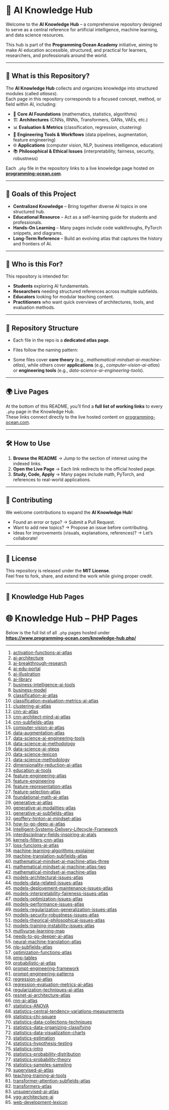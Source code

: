 # 🤖 AI Knowledge Hub

Welcome to the **AI Knowledge Hub** – a comprehensive repository designed to serve as a central reference for artificial intelligence, machine learning, and data science resources.  

This hub is part of the **Programming Ocean Academy** initiative, aiming to make AI education accessible, structured, and practical for learners, researchers, and professionals around the world.

---

## 📌 What is this Repository?

The **AI Knowledge Hub** collects and organizes knowledge into structured modules (called *atlases*).  
Each page in this repository corresponds to a focused concept, method, or field within AI, including:

- 🧠 **Core AI Foundations** (mathematics, statistics, algorithms)  
- 🏗 **Architectures** (CNNs, RNNs, Transformers, GANs, VAEs, etc.)  
- 📊 **Evaluation & Metrics** (classification, regression, clustering)  
- 🔧 **Engineering Tools & Workflows** (data pipelines, augmentation, feature engineering)  
- 🌐 **Applications** (computer vision, NLP, business intelligence, education)  
- 📚 **Philosophical & Ethical Issues** (interpretability, fairness, security, robustness)  

Each `.php` file in the repository links to a live knowledge page hosted on **[programming-ocean.com](https://www.programming-ocean.com/)**.  

---

## 🎯 Goals of this Project

- **Centralized Knowledge** – Bring together diverse AI topics in one structured hub.  
- **Educational Resource** – Act as a self-learning guide for students and professionals.  
- **Hands-On Learning** – Many pages include code walkthroughs, PyTorch snippets, and diagrams.  
- **Long-Term Reference** – Build an evolving atlas that captures the history and frontiers of AI.  

---

## 🚀 Who is this For?

This repository is intended for:  

- **Students** exploring AI fundamentals.  
- **Researchers** needing structured references across multiple subfields.  
- **Educators** looking for modular teaching content.  
- **Practitioners** who want quick overviews of architectures, tools, and evaluation methods.  

---

## 📂 Repository Structure

- Each file in the repo is a **dedicated atlas page**.  
- Files follow the naming pattern:  

- Some files cover **core theory** (e.g., *mathematical-mindset-ai-machine-atlas*), while others cover **applications** (e.g., *computer-vision-ai-atlas*) or **engineering tools** (e.g., *data-science-ai-engineering-tools*).  

---

## 🌍 Live Pages

At the bottom of this README, you’ll find a **full list of working links** to every `.php` page in the Knowledge Hub.  
These links connect directly to the live hosted content on [programming-ocean.com](https://www.programming-ocean.com/).  

---

## 🛠 How to Use

1. **Browse the README** → Jump to the section of interest using the indexed links.  
2. **Open the Live Page** → Each link redirects to the official hosted page.  
3. **Study, Code, Apply** → Many pages include math, PyTorch, and references to real-world applications.  

---

## 📢 Contributing

We welcome contributions to expand the **AI Knowledge Hub**!  

- Found an error or typo? → Submit a Pull Request.  
- Want to add new topics? → Propose an issue before contributing.  
- Ideas for improvements (visuals, explanations, references)? → Let’s collaborate!  

---

## 📜 License

This repository is released under the **MIT License**.  
Feel free to fork, share, and extend the work while giving proper credit.  

---

## 🔗 Knowledge Hub Pages

# 🌐 Knowledge Hub – PHP Pages

Below is the full list of all `.php` pages hosted under  
**https://www.programming-ocean.com/knowledge-hub.php/**

---

1. [activation-functions-ai-atlas](https://www.programming-ocean.com/knowledge-hub/activation-functions-ai-atlas.php)  
2. [ai-architecture](https://www.programming-ocean.com/knowledge-hub/ai-architecture.php)  
3. [ai-breakthrough-research](https://www.programming-ocean.com/knowledge-hub/ai-breakthrough-research.php)  
4. [ai-edu-portal](https://www.programming-ocean.com/knowledge-hub/ai-edu-portal.php)  
5. [ai-illustration](https://www.programming-ocean.com/knowledge-hub/ai-illustration.php)  
6. [ai-library](https://www.programming-ocean.com/knowledge-hub/ai-library.php)  
7. [business-intelligence-ai-tools](https://www.programming-ocean.com/knowledge-hub/business-intelligence-ai-tools.php)  
8. [business-model](https://www.programming-ocean.com/knowledge-hub/business-model.php)  
9. [classification-ai-atlas](https://www.programming-ocean.com/knowledge-hub/classification-ai-atlas.php)  
10. [classification-evaluation-metrics-ai-atlas](https://www.programming-ocean.com/knowledge-hub/classification-evaluation-metrics-ai-atlas.php)  
11. [clustering-ai-atlas](https://www.programming-ocean.com/knowledge-hub/clustering-ai-atlas.php)  
12. [cnn-ai-atlas](https://www.programming-ocean.com/knowledge-hub/cnn-ai-atlas.php)  
13. [cnn-architect-mind-ai-atlas](https://www.programming-ocean.com/knowledge-hub/cnn-architect-mind-ai-atlas.php)  
14. [cnn-subfields-atlas](https://www.programming-ocean.com/knowledge-hub/cnn-subfields-atlas.php)  
15. [computer-vision-ai-atlas](https://www.programming-ocean.com/knowledge-hub/computer-vision-ai-atlas.php)  
16. [data-augmentation-atlas](https://www.programming-ocean.com/knowledge-hub/data-augmentation-atlas.php)  
17. [data-science-ai-engineering-tools](https://www.programming-ocean.com/knowledge-hub/data-science-ai-engineering-tools.php)  
18. [data-science-ai-methodology](https://www.programming-ocean.com/knowledge-hub/data-science-ai-methodology.php)  
19. [data-science-ai-steps](https://www.programming-ocean.com/knowledge-hub/data-science-ai-steps.php)  
20. [data-science-lexicon](https://www.programming-ocean.com/knowledge-hub/data-science-lexicon.php)  
21. [data-science-methodology](https://www.programming-ocean.com/knowledge-hub/data-science-methodology.php)  
22. [dimensionality-reduction-ai-atlas](https://www.programming-ocean.com/knowledge-hub/dimensionality-reduction-ai-atlas.php)  
23. [education-ai-tools](https://www.programming-ocean.com/knowledge-hub/education-ai-tools.php)  
24. [feature-engineering-atlas](https://www.programming-ocean.com/knowledge-hub/feature-engineering-atlas.php)  
25. [feature-engineering](https://www.programming-ocean.com/knowledge-hub/feature-engineering.php)  
26. [feature-representation-atlas](https://www.programming-ocean.com/knowledge-hub/feature-representation-atlas.php)  
27. [feature-selection-atlas](https://www.programming-ocean.com/knowledge-hub/feature-selection-atlas.php)  
28. [foundational-math-ai-atlas](https://www.programming-ocean.com/knowledge-hub/foundational-math-ai-atlas.php)  
29. [generative-ai-atlas](https://www.programming-ocean.com/knowledge-hub/generative-ai-atlas.php)  
30. [generative-ai-modalities-atlas](https://www.programming-ocean.com/knowledge-hub/generative-ai-modalities-atlas.php)  
31. [generative-ai-subfields-atlas](https://www.programming-ocean.com/knowledge-hub/generative-ai-subfields-atlas.php)  
32. [geoffery-hinton-ai-mindset-atlas](https://www.programming-ocean.com/knowledge-hub/geoffery-hinton-ai-mindset-atlas.php)  
33. [how-to-go-deep-ai-atlas](https://www.programming-ocean.com/knowledge-hub/how-to-go-deep-ai-atlas.php)  
34. [Intelligent-Systems-Delivery-Lifecycle-Framework](https://www.programming-ocean.com/knowledge-hub/Intelligent-Systems-Delivery-Lifecycle-Framework.php)  
35. [interdisciplinary-fields-inspiring-ai-atals](https://www.programming-ocean.com/knowledge-hub/interdisciplinary-fields-inspiring-ai-atals.php)  
36. [kernels-filters-cnn-atlas](https://www.programming-ocean.com/knowledge-hub/kernels-filters-cnn-atlas.php)  
37. [loss-funcions-ai-atlas](https://www.programming-ocean.com/knowledge-hub/loss-funcions-ai-atlas.php)  
38. [machine-learning-algorithms-explainer](https://www.programming-ocean.com/knowledge-hub/machine-learning-algorithms-explainer.php)  
39. [machine-translation-subfields-atlas](https://www.programming-ocean.com/knowledge-hub/machine-translation-subfields-atlas.php)  
40. [mathematical-mindset-ai-machine-atlas-three](https://www.programming-ocean.com/knowledge-hub/mathematical-mindset-ai-machine-atlas-three.php)  
41. [mathematical-mindset-ai-machine-atlas-two](https://www.programming-ocean.com/knowledge-hub/mathematical-mindset-ai-machine-atlas-two.php)  
42. [mathematical-mindset-ai-machine-atlas](https://www.programming-ocean.com/knowledge-hub/mathematical-mindset-ai-machine-atlas.php)  
43. [models-architectural-issues-atlas](https://www.programming-ocean.com/knowledge-hub/models-architectural-issues-atlas.php)  
44. [models-data-related-issues-atlas](https://www.programming-ocean.com/knowledge-hub/models-data-related-issues-atlas.php)  
45. [models-deployement-maintenance-issues-atlas](https://www.programming-ocean.com/knowledge-hub/models-deployement-maintenance-issues-atlas.php)  
46. [models-interpretability-faireness-issues-atlas](https://www.programming-ocean.com/knowledge-hub/models-interpretability-faireness-issues-atlas.php)  
47. [models-optimization-issues-atlas](https://www.programming-ocean.com/knowledge-hub/models-optimization-issues-atlas.php)  
48. [models-performance-issues-atlas](https://www.programming-ocean.com/knowledge-hub/models-performance-issues-atlas.php)  
49. [models-regularization-generalization-issues-atlas](https://www.programming-ocean.com/knowledge-hub/models-regularization-generalization-issues-atlas.php)  
50. [models-security-robustness-issues-atlas](https://www.programming-ocean.com/knowledge-hub/models-security-robustness-issues-atlas.php)  
51. [models-theorical-philosophical-issues-atlas](https://www.programming-ocean.com/knowledge-hub/models-theorical-philosophical-issues-atlas.php)  
52. [models-training-instability-issues-atlas](https://www.programming-ocean.com/knowledge-hub/models-training-instability-issues-atlas.php)  
53. [mutlivurse-learning-map](https://www.programming-ocean.com/knowledge-hub/mutlivurse-learning-map.php)  
54. [needs-to-go-deeper-ai-atlas](https://www.programming-ocean.com/knowledge-hub/needs-to-go-deeper-ai-atlas.php)  
55. [neural-machine-translation-atlas](https://www.programming-ocean.com/knowledge-hub/neural-machine-translation-atlas.php)  
56. [nlp-subfields-atlas](https://www.programming-ocean.com/knowledge-hub/nlp-subfields-atlas.php)  
57. [optimization-functions-atlas](https://www.programming-ocean.com/knowledge-hub/optimization-functions-atlas.php)  
58. [pmp-tables](https://www.programming-ocean.com/knowledge-hub/pmp-tables.php)  
59. [probabilistic-ai-atlas](https://www.programming-ocean.com/knowledge-hub/probabilistic-ai-atlas.php)  
60. [prompt-engineering-framework](https://www.programming-ocean.com/knowledge-hub/prompt-engineering-framework.php)  
61. [prompt-engineering-patterns](https://www.programming-ocean.com/knowledge-hub/prompt-engineering-patterns.php)  
62. [regression-ai-atlas](https://www.programming-ocean.com/knowledge-hub/regression-ai-atlas.php)  
63. [regression-evaluation-metrics-ai-atlas](https://www.programming-ocean.com/knowledge-hub/regression-evaluation-metrics-ai-atlas.php)  
64. [regularization-techniques-ai-atlas](https://www.programming-ocean.com/knowledge-hub/regularization-techniques-ai-atlas.php)  
65. [resnet-ai-architecture-atlas](https://www.programming-ocean.com/knowledge-hub/resnet-ai-architecture-atlas.php)  
66. [rnn-ai-atlas](https://www.programming-ocean.com/knowledge-hub/rnn-ai-atlas.php)  
67. [statistics-ANOVA](https://www.programming-ocean.com/knowledge-hub/statistics-ANOVA.php)  
68. [statistics-central-tendency-variations-measurements](https://www.programming-ocean.com/knowledge-hub/statistics-central-tendency-variations-measurements.php)  
69. [statistics-chi-square](https://www.programming-ocean.com/knowledge-hub/statistics-chi-square.php)  
70. [statistics-data-collections-techniques](https://www.programming-ocean.com/knowledge-hub/statistics-data-collections-techniques.php)  
71. [statistics-data-organizing-classifying](https://www.programming-ocean.com/knowledge-hub/statistics-data-organizing-classifying.php)  
72. [statistics-data-visualization-charts](https://www.programming-ocean.com/knowledge-hub/statistics-data-visualization-charts.php)  
73. [statistics-estimation](https://www.programming-ocean.com/knowledge-hub/statistics-estimation.php)  
74. [statistics-hypothesis-testing](https://www.programming-ocean.com/knowledge-hub/statistics-hypothesis-testing.php)  
75. [statistics-intro](https://www.programming-ocean.com/knowledge-hub/statistics-intro.php)  
76. [statistics-probability-distribution](https://www.programming-ocean.com/knowledge-hub/statistics-probability-distribution.php)  
77. [statistics-probability-theory](https://www.programming-ocean.com/knowledge-hub/statistics-probability-theory.php)  
78. [statistics-samples-sampling](https://www.programming-ocean.com/knowledge-hub/statistics-samples-sampling.php)  
79. [supervised-ai-atlas](https://www.programming-ocean.com/knowledge-hub/supervised-ai-atlas.php)  
80. [teaching-training-ai-tools](https://www.programming-ocean.com/knowledge-hub/teaching-training-ai-tools.php)  
81. [transformer-attention-subfields-atlas](https://www.programming-ocean.com/knowledge-hub/transformer-attention-subfields-atlas.php)  
82. [transformers-atlas](https://www.programming-ocean.com/knowledge-hub/transformers-atlas.php)  
83. [unsupervised-ai-atlas](https://www.programming-ocean.com/knowledge-hub/unsupervised-ai-atlas.php)  
84. [vgg-architecture-ai](https://www.programming-ocean.com/knowledge-hub/vgg-architecture-ai.php)  
85. [web-development-lexicon](https://www.programming-ocean.com/knowledge-hub/web-development-lexicon.php)  

